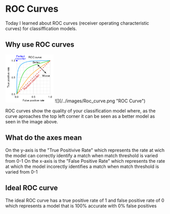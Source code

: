 # ROC Curves
Today I learned about ROC curves (receiver operating characteristic curves) for classiffication models.
## Why use ROC curves
<img src="../images/Roc_curve.png"  width="30%" height="30%">
![](/../images/Roc_curve.png "ROC Curve")

ROC curves show the quality of your classification model where, as the curve aproaches the top left corner it can be seen as a better 
model as seen in the image above.

## What do the axes mean
On the y-axis is the "True Positivive Rate" which represents the rate at wich the model can correctly identify a match when 
match threshold is varied from 0-1
On the x-axis is the "False Positive Rate" which represents the rate at which the model incorectly identifies a match when
match threshold is varied from 0-1

## Ideal ROC curve
The ideal ROC curve has a true positive rate of 1 and false positive rate of 0 which represents a model that is 100% accurate 
with 0% false positives 
